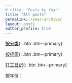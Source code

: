 ```yaml
---
# title: "Posts by Year"
title: "All posts"
permalink: /year-archive/
layout: posts
author_profile: true
---
```


[按分类](/categories/){: .btn .btn--primary}

[按标签](/tags/){: .btn .btn--primary}

[打工日记](/clock-in-diary/clock-in-diary-1/){: .btn .btn--primary}

<!-- [按年份](){: .btn .btn--primary} -->
 
按年份：

